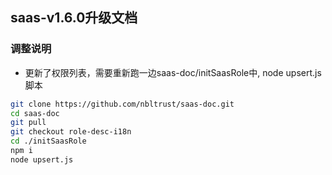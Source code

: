 ## saas-v1.6.0升级文档
### 调整说明
- 更新了权限列表，需要重新跑一边saas-doc/initSaasRole中, node upsert.js脚本
```bash
git clone https://github.com/nbltrust/saas-doc.git
cd saas-doc
git pull
git checkout role-desc-i18n
cd ./initSaasRole
npm i
node upsert.js
```
